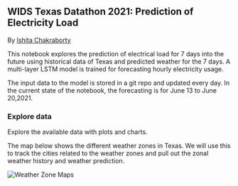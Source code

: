 ## WIDS Texas Datathon 2021: Prediction of Electricity Load 

By [Ishita Chakraborty](https://www.linkedin.com/in/ishitachakrabortyphd/)


This notebook explores the prediction of electrical load for 7 days into the future using historical data of Texas and predicted weather for the 7 days. A multi-layer LSTM model is trained for forecasting hourly electricity usage.

 The input data to the model is stored in a git repo and updated every day. In the current state of the notebook, the forecasting is for June 13 to June 20,2021.


### Explore data
Explore the available data with plots and charts.

The map below shows the different weather zones in Texas. We will use this to track the cities related to the weather zones and pull out the zonal weather history and weather prediction.

![Weather Zone Maps](/Images/image.png)
